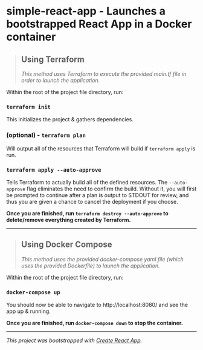 # simple-react-app - Launches a bootstrapped React App in a Docker container

> ## Using Terraform
>
> *This method uses Terraform to execute the provided main.tf file in order to launch the application.*

Within the root of the project file directory, run:

### `terraform init`

This initializes the project & gathers dependencies.

### (optional) - `terraform plan`

Will output all of the resources that Terraform will build if `terraform apply` is run.

### `terraform apply --auto-approve`

Tells Terraform to actually build all of the defined resources.
The `--auto-approve` flag eliminates the need to confirm the build.  Without it, you will first be prompted to continue after a plan is output to STDOUT for review, and thus you are given a chance to cancel the deployment if you choose.

**Once you are finished, run `terraform destroy --auto-approve` to delete/remove everything created by Terraform.**

---

> ## Using Docker Compose
>
> *This method uses the provided docker-compose yaml file (which uses the provided Dockerfile) to launch the application.*

Within the root of the project file directory, run:

### `docker-compose up`

You should now be able to navigate to http://localhost:8080/ and see the app up & running.

**Once you are finished, run `docker-compose down` to stop the container.**

---

*This project was bootstrapped with [Create React App](https://github.com/facebook/create-react-app).*
